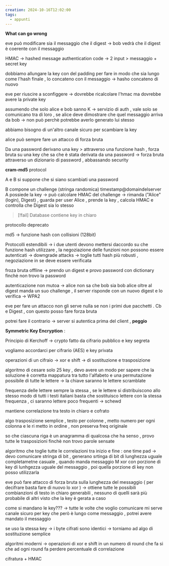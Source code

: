 ```yaml
---
creation: 2024-10-16T12:02:00
tags:
  - appunti
---
```

**What can go wrong**

eve può modificare sia il messaggio che il digest -> bob vedrà che il digest è coerente con il messaggio

HMAC -> hashed message authentication code -> 2 input > messaggio + secret key

dobbiamo allungare la key con del padding per fare in modo che sia lungo come l'hash finale , lo concateno con il messaggio -> hasho concateno di nuovo 

eve per riuscire a sconfiggere -> dovrebbe ricalcolare l'hmac ma dovrebbe avere la private key 

assumendo che solo alice e bob sanno K -> servizio di auth , vale solo se comunicano tra di loro , se alice deve dimostrare che quel messaggio arriva da bob -> non può perchè potrebbe averlo generato lui stesso

abbiamo bisogno di un'altro canale sicuro per scambiare la key

alice può sempre fare un attacco di forza bruta 

Da una password derivano una key > attraverso una funzione hash , 
forza bruta su una key che sa che è stata derivata da una password -> forza bruta attraverso un dizionario di password , abbassando security

**cram-md5** protocol

A e B si suppone che si siano scambiati una password 

B compone un challenge (stringa randomica) timestamp@domaindelserver A possiede la key -> può calcolare HMAC del challenge -> rimanda ("Alice" (login), Digest) , guarda per user Alice , prende la key , calcola HMAC e controlla che Digest sia lo stesso 

>[!fail] 
Database contiene key in chiaro 

protocollo deprecato

md5 -> funzione hash con collisioni (128bit) 

Protocolli estendibili -> i due utenti devono mettersi daccordo su che funzione hash utilizzare , la negoziazione delle funzioni non possono essere autenticati -> downgrade attacks -> toglie tutti hash più robusti , negoziazione in se deve essere verificata 

froza bruta offline -> prendo un digest e provo password con dictionary finchè non trovo la password 

autenticazione non mutoa -> alice non sa che bob sia bob
alice oltre al digest manda un suo challenge , il server risponde con un nuovo digest e lo verifica -> WPA2 

eve per fare un attacco non gli serve nulla se non i primi due pacchetti . Cb e Digest , con questo posso fare forza bruta 

potrei fare il contrario -> server si autentica prima del client , **peggio**

**Symmetric Key Encryption** : 

Principio di Kerchoff -> crypto fatto da cifrario pubblico e key segreta 

vogliamo accordarci per cifrario (AES) e key privata

operazioni di un cifraio -> xor e shift -> di sostituzione e trasposizione

algoritmo di cesare solo 25 key , devo avere un modo per sapere che la soluzione è corretta 
mappatura tra tutto l'alfabeto e una permutazione possibile di tutte le lettere -> la chiave saranno le lettere scramblate

frequenza delle lettere sempre la stessa , se le lettere si distribuiscono allo stesso modo di tutti i testi italiani basta che sostituisco lettere con la stessa frequenza , ci saranno lettere poco frequenti -> schewd 

mantiene correlazione tra testo in chiaro e cofrato

algo trasposizione semplice , testo per colonne , metto numero per ogni colonna e le ri metto in ordine , non preserva freq originale

so che ciascuna riga è un anagramma di qualcosa che ha senso , provo tutte le trasposizioni finchè non trovo parole sensate

algoritmo che toglie tutte le correlazioni tra inizio e fine : 
one time pad -> devo comunicare stringa di bit , generano srtinga di bit di lunghezza uguale completametne casuale , quando manda messaggio M xor con porzione di key di lunhgezza uguale del messaggio , poi quella porzione di key non posso utilizzarla 

eve può fare attacco di forza bruta sulla lunghezza del messaggio ( per decifrare basta fare di nuovo lo xor ) -> ottiene tutte le possibili combianzioni di testo in chiaro generabili , nessuno di quelli sarà più probabile di altri visto che la key è gerata a caso 

come si mandano le key??? -> tutte le volte che voglio comunicare mi serve canale sicuro per key che però è lungo come messaggio , potrei avere mandato il messaggio 

se uso la stessa key -> i byte cifrati sono identici -> torniamo ad algo di sostituzione semplice

algoritmi moderni -> operazioni di xor e shift in un numero di round che fa si che ad ogni round fa perdere percentuale di correlazione

cifratura + HMAC 